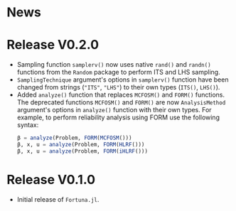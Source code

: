 # News

# Release V0.2.0
- Sampling function `samplerv()` now uses native `rand()` and `randn()` functions from the `Random` package to perform ITS and LHS sampling.
- `SamplingTechnique` argument's options in `samplerv()` function have been changed from strings (`"ITS"`, `"LHS"`) to their own types (`ITS()`, `LHS()`).
- Added `analyze()` function that replaces `MCFOSM()` and `FORM()` functions. The deprecated functions `MCFOSM()` and `FORM()` are now `AnalysisMethod` argument's options in `analyze()` function with their own types. For example, to perform reliability analysis using FORM use the following syntax:
    ```julia
    β = analyze(Problem, FORM(MCFOSM()))
    β, x, u = analyze(Problem, FORM(HLRF()))
    β, x, u = analyze(Problem, FORM(iHLRF()))
    ```

# Release V0.1.0
- Initial release of `Fortuna.jl`.